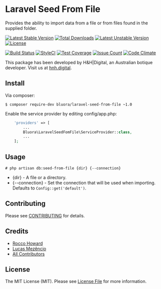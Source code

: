 # Laravel Seed From File

Provides the ability to import data from a file or from files found in the supplied folder.

[![Latest Stable Version](https://poser.pugx.org/bluora/laravel-seed-from-file/v/stable.svg)](https://packagist.org/packages/bluora/laravel-seed-from-file) [![Total Downloads](https://poser.pugx.org/bluora/laravel-seed-from-file/downloads.svg)](https://packagist.org/packages/bluora/laravel-seed-from-file) [![Latest Unstable Version](https://poser.pugx.org/bluora/laravel-seed-from-file/v/unstable.svg)](https://packagist.org/packages/bluora/laravel-seed-from-file) [![License](https://poser.pugx.org/bluora/laravel-seed-from-file/license.svg)](https://packagist.org/packages/bluora/laravel-seed-from-file)

[![Build Status](https://travis-ci.org/bluora/laravel-seed-from-file.svg?branch=master)](https://travis-ci.org/bluora/laravel-seed-from-file) [![StyleCI](https://styleci.io/repos/76907203/shield?branch=master)](https://styleci.io/repos/76907203) [![Test Coverage](https://codeclimate.com/github/bluora/laravel-seed-from-file/badges/coverage.svg)](https://codeclimate.com/github/bluora/laravel-seed-from-file/coverage) [![Issue Count](https://codeclimate.com/github/bluora/laravel-seed-from-file/badges/issue_count.svg)](https://codeclimate.com/github/bluora/laravel-seed-from-file) [![Code Climate](https://codeclimate.com/github/bluora/laravel-seed-from-file/badges/gpa.svg)](https://codeclimate.com/github/bluora/laravel-seed-from-file) 

This package has been developed by H&H|Digital, an Australian botique developer. Visit us at [hnh.digital](http://hnh.digital).

## Install

Via composer:

`$ composer require-dev bluora/laravel-seed-from-file ~1.0`

Enable the service provider by editing config/app.php:

```php
    'providers' => [
        ...
        Bluora\LaravelSeedFomFile\ServiceProvider::class,
        ...
    ];
```

## Usage

`# php artisan db:seed-from-file {dir} {--connection}`

* {dir} - A file or a directory.
* {--connection} - Set the connection that will be used when importing. Defaults to `Config::get('default')`.

## Contributing

Please see [CONTRIBUTING](https://github.com/bluora/laravel-seed-from-file/blob/master/CONTRIBUTING.md) for details.

## Credits

* [Rocco Howard](https://github.com/therocis)
* [Lucas Mezêncio](https://github.com/lucasmezencio)
* [All Contributors](https://github.com/bluora/laravel-seed-from-file/contributors)

## License

The MIT License (MIT). Please see [License File](https://github.com/bluora/laravel-seed-from-file/blob/master/LICENSE) for more information.
